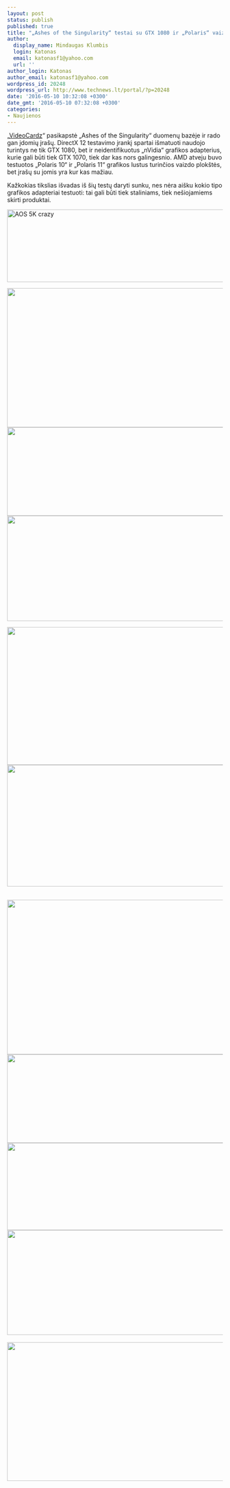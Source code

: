 ```yaml
---
layout: post
status: publish
published: true
title: "„Ashes of the Singularity“ testai su GTX 1080 ir „Polaris“ vaizdo plokštėmis"
author:
  display_name: Mindaugas Klumbis
  login: Katonas
  email: katonasf1@yahoo.com
  url: ''
author_login: Katonas
author_email: katonasf1@yahoo.com
wordpress_id: 20248
wordpress_url: http://www.technews.lt/portal/?p=20248
date: '2016-05-10 10:32:08 +0300'
date_gmt: '2016-05-10 07:32:08 +0300'
categories:
- Naujienos
---
```

<p>„<a href="http://videocardz.com/59725/nvidia-gtx-1080-polaris-10-11-directx12-benchmarks">VideoCardz</a>“ pasikapstė „Ashes of the Singularity“ duomenų bazėje ir rado gan įdomių įrašų. DirectX 12 testavimo įrankį spartai išmatuoti naudojo turintys ne tik GTX 1080, bet ir neidentifikuotus „nVidia“ grafikos adapterius, kurie gali būti tiek GTX 1070, tiek dar kas nors galingesnio. AMD atveju buvo testuotos „Polaris 10“ ir „Polaris 11“ grafikos lustus turinčios vaizdo plokštės, bet įrašų su jomis yra kur kas mažiau.</p>
<p>Kažkokias tikslias išvadas iš šių testų daryti sunku, nes nėra aišku kokio tipo grafikos adapteriai testuoti: tai gali būti tiek staliniams, tiek nešiojamiems skirti produktai.</p>
<p><a href="http://www.technews.lt/portal/wp-content/uploads/2016/05/AOS-5K-crazy.jpg"><img class="aligncenter wp-image-20252 size-full" src="http://www.technews.lt/portal/wp-content/uploads/2016/05/AOS-5K-crazy.jpg" alt="AOS 5K crazy" width="1287" height="169" /></a></p>
<p style="text-align: center;"><a href="http://www.technews.lt/portal/wp-content/uploads/2016/05/AOS-4K-crazy.jpg"><img class="alignnone wp-image-20249 size-full" src="http://www.technews.lt/portal/wp-content/uploads/2016/05/AOS-4K-crazy.jpg" alt="AOS 4K crazy" width="1284" height="324" /></a> <a href="http://www.technews.lt/portal/wp-content/uploads/2016/05/AOS-4K-extreme.jpg"><img class="alignnone wp-image-20250 size-full" src="http://www.technews.lt/portal/wp-content/uploads/2016/05/AOS-4K-extreme.jpg" alt="AOS 4K extreme" width="1287" height="206" /></a> <a href="http://www.technews.lt/portal/wp-content/uploads/2016/05/AOS-4K-high.jpg"><img class="alignnone wp-image-20251 size-full" src="http://www.technews.lt/portal/wp-content/uploads/2016/05/AOS-4K-high.jpg" alt="AOS 4K high" width="1285" height="245" /></a></p>
<p style="text-align: center;"><a href="http://www.technews.lt/portal/wp-content/uploads/2016/05/AOS-1440p-crazy.jpg"><img class="alignnone wp-image-20258 size-full" src="http://www.technews.lt/portal/wp-content/uploads/2016/05/AOS-1440p-crazy.jpg" alt="AOS 1440p crazy" width="1284" height="321" /></a><a href="http://www.technews.lt/portal/wp-content/uploads/2016/05/AOS-1440p-extreme.jpg"><img class="alignnone wp-image-20259 size-full" src="http://www.technews.lt/portal/wp-content/uploads/2016/05/AOS-1440p-extreme.jpg" alt="AOS 1440p extreme" width="1287" height="283" /></a></p>
<p style="text-align: center;">  <a href="http://www.technews.lt/portal/wp-content/uploads/2016/05/AOS-1080p-crazy.jpg"><img class="alignnone wp-image-20253 size-full" src="http://www.technews.lt/portal/wp-content/uploads/2016/05/AOS-1080p-crazy.jpg" alt="AOS 1080p crazy" width="1288" height="360" /></a> <a href="http://www.technews.lt/portal/wp-content/uploads/2016/05/AOS-1080p-extreme.jpg"><img class="alignnone wp-image-20254 size-full" src="http://www.technews.lt/portal/wp-content/uploads/2016/05/AOS-1080p-extreme.jpg" alt="AOS 1080p extreme" width="1286" height="206" /></a> <a href="http://www.technews.lt/portal/wp-content/uploads/2016/05/AOS-1080p-high.jpg"><img class="alignnone wp-image-20255 size-full" src="http://www.technews.lt/portal/wp-content/uploads/2016/05/AOS-1080p-high.jpg" alt="AOS 1080p high" width="1290" height="203" /></a> <a href="http://www.technews.lt/portal/wp-content/uploads/2016/05/AOS-1080p-standart.jpg"><img class="alignnone wp-image-20257 size-full" src="http://www.technews.lt/portal/wp-content/uploads/2016/05/AOS-1080p-standart.jpg" alt="AOS 1080p standart" width="1287" height="244" /></a>  <a href="http://www.technews.lt/portal/wp-content/uploads/2016/05/AOS-1080p-low.jpg"><img class="alignnone wp-image-20256 size-full" src="http://www.technews.lt/portal/wp-content/uploads/2016/05/AOS-1080p-low.jpg" alt="AOS 1080p low" width="1286" height="323" /></a></p>
